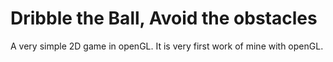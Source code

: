 # Dribble the Ball, Avoid the obstacles

A very simple 2D game in openGL. It is very first work of mine with openGL. 
